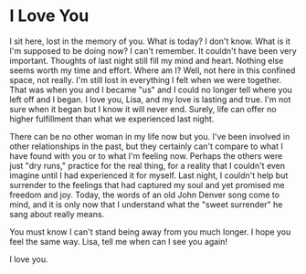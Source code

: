 # I Love You #

I sit here, lost in the memory of you. What is today? I don't know. What is it I'm supposed to be doing now? I can't remember. It couldn't have been very important. Thoughts of last night still fill my mind and heart. Nothing else seems worth my time and effort. Where am I? Well, not here in this confined space, not really. I'm still lost in everything I felt when we were together. That was when you and I became "us" and I could no longer tell where you left off and I began. I love you, Lisa, and my love is lasting and true. I'm not sure when it began but I know it will never end. Surely, life can offer no higher fulfillment than what we experienced last night.

There can be no other woman in my life now but you. I've been involved in other relationships in the past, but they certainly can't compare to what I have found with you or to what I'm feeling now. Perhaps the others were just "dry runs," practice for the real thing, for a reality that I couldn't even imagine until I had experienced it for myself. Last night, I couldn't help but surrender to the feelings that had captured my soul and yet promised me freedom and joy. Today, the words of an old John Denver song come to mind, and it is only now that I understand what the "sweet surrender" he sang about really means.

You must know I can't stand being away from you much longer. I hope you feel the same way. Lisa, tell me when can I see you again!

I love you.

